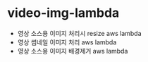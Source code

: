 # video-img-lambda
- 영상 소스용 이미지 처리시 resize aws lambda
- 영상 썸네일 이미지 처리 aws lambda
- 영상 소스용 이미지 배경제거 aws lambda